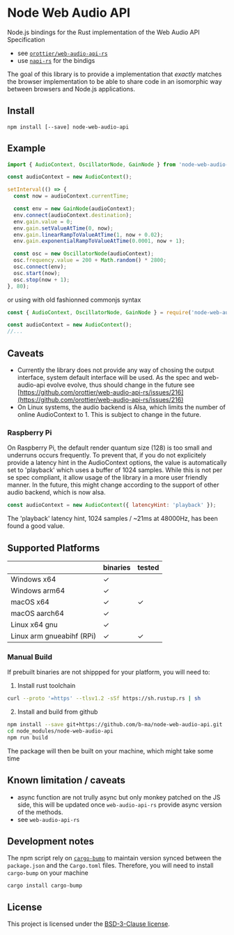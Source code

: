 # Node Web Audio API

Node.js bindings for the Rust implementation of the Web Audio API Specification

- see [`orottier/web-audio-api-rs`](https://github.com/orottier/web-audio-api-rs/) 
- use [`napi-rs`](https://github.com/napi-rs/napi-rs/) for the bindigs

The goal of this library is to provide a implementation that _exactly_ matches the browser implementation to be able to share code in an isomorphic way between browsers and Node.js applications.

## Install

```
npm install [--save] node-web-audio-api
```

## Example

```js
import { AudioContext, OscillatorNode, GainNode } from 'node-web-audio-api';

const audioContext = new AudioContext();

setInterval(() => {
  const now = audioContext.currentTime;

  const env = new GainNode(audioContext);
  env.connect(audioContext.destination);
  env.gain.value = 0;
  env.gain.setValueAtTime(0, now);
  env.gain.linearRampToValueAtTime(1, now + 0.02);
  env.gain.exponentialRampToValueAtTime(0.0001, now + 1);

  const osc = new OscillatorNode(audioContext);
  osc.frequency.value = 200 + Math.random() * 2800;
  osc.connect(env);
  osc.start(now);
  osc.stop(now + 1);
}, 80);
```

or using with old fashionned commonjs syntax

```js
const { AudioContext, OscillatorNode, GainNode } = require('node-web-audio-api');

const audioContext = new AudioContext();
//...
```

## Caveats

- Currently the library does not provide any way of chosing the output interface, system default interface will be used. As the spec and web-audio-api evolve evolve, thus should change in the future see [https://github.com/orottier/web-audio-api-rs/issues/216](https://github.com/orottier/web-audio-api-rs/issues/216)
- On Linux systems, the audio backend is Alsa, which limits the number of online
AudioContext to 1. This is subject to change in the future.

### Raspberry Pi

On Raspberry Pi, the default render quantum size (128) is too small and underruns 
occurs frequently. To prevent that, if you do not explicitely provide a latency hint
in the AudioContext options, the value is automatically set to 'playback' which uses
a buffer of 1024 samples. While this is not per se spec compliant, it allow usage
of the library in a more user friendly manner. In the future, this might change according
to the support of other audio backend, which is now alsa.

```js
const audioContext = new AudioContext({ latencyHint: 'playback' });
```

The 'playback' latency hint, 1024 samples / ~21ms at 48000Hz, has been found 
a good value.

## Supported Platforms

|                            | binaries | tested |
| ---------------------------| ------   | ------ |
| Windows x64                | ✓        |        |
| Windows arm64              | ✓        |        |
| macOS x64                  | ✓        | ✓      |
| macOS aarch64              | ✓        |        |
| Linux x64 gnu              | ✓        |        |
| Linux arm gnueabihf (RPi)  | ✓        | ✓      |


### Manual Build

If prebuilt binaries are not shippped for your platform, you will need to:

1. Install rust toolchain

```sh
curl --proto '=https' --tlsv1.2 -sSf https://sh.rustup.rs | sh
```

2. Install and build from github

```sh
npm install --save git+https://github.com/b-ma/node-web-audio-api.git
cd node_modules/node-web-audio-api
npm run build
```

The package will then be built on your machine, which might take some time

## Known limitation / caveats

- async function are not trully async but only monkey patched on the JS side, this will
be updated once `web-audio-api-rs` provide async version of the methods.
- see `web-audio-api-rs`

## Development notes

The npm script rely on [`cargo-bump`](https://crates.io/crates/cargo-bump) to maintain version synced between
the `package.json` and the `Cargo.toml` files. Therefore, you will need to install 
`cargo-bump` on your machine

```
cargo install cargo-bump
```

## License

This project is licensed under the [BSD-3-Clause license](./LICENSE).
